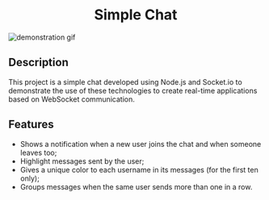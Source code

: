 <h1 align="center">Simple Chat</h1>

<img src="./.github/demonstration.gif" alt="demonstration gif"/>

## Description

This project is a simple chat developed using Node.js and Socket.io to demonstrate the use of these technologies to create real-time applications based on WebSocket communication.

## Features

- Shows a notification when a new user joins the chat and when someone leaves too;
- Highlight messages sent by the user;
- Gives a unique color to each username in its messages (for the first ten only);
- Groups messages when the same user sends more than one in a row.
